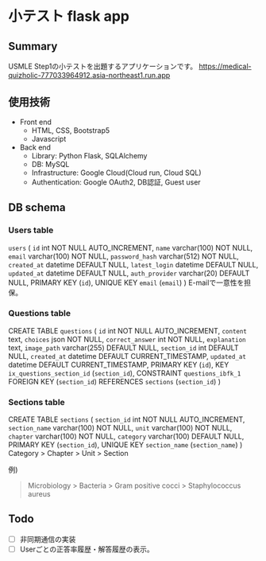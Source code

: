 # 小テスト flask app
## Summary
USMLE Step1の小テストを出題するアプリケーションです。
https://medical-quizholic-777033964912.asia-northeast1.run.app

## 使用技術
- Front end
  - HTML, CSS, Bootstrap5
  - Javascript
- Back end
  - Library: Python Flask, SQLAlchemy
  - DB: MySQL
  - Infrastructure: Google Cloud(Cloud run, Cloud SQL)
  - Authentication: Google OAuth2, DB認証, Guest user

## DB schema
### Users table
`users` (
  `id` int NOT NULL AUTO_INCREMENT,
  `name` varchar(100) NOT NULL,
  `email` varchar(100) NOT NULL,
  `password_hash` varchar(512) NOT NULL,
  `created_at` datetime DEFAULT NULL,
  `latest_login` datetime DEFAULT NULL,
  `updated_at` datetime DEFAULT NULL,
  `auth_provider` varchar(20) DEFAULT NULL,
  PRIMARY KEY (`id`),
  UNIQUE KEY `email` (`email`)
) 
E-mailで一意性を担保。

### Questions table
CREATE TABLE `questions` (
  `id` int NOT NULL AUTO_INCREMENT,
  `content` text,
  `choices` json NOT NULL,
  `correct_answer` int NOT NULL,
  `explanation` text,
  `image_path` varchar(255) DEFAULT NULL,
  `section_id` int DEFAULT NULL,
  `created_at` datetime DEFAULT CURRENT_TIMESTAMP,
  `updated_at` datetime DEFAULT CURRENT_TIMESTAMP,
  PRIMARY KEY (`id`),
  KEY `ix_questions_section_id` (`section_id`),
  CONSTRAINT `questions_ibfk_1` FOREIGN KEY (`section_id`) REFERENCES `sections` (`section_id`)
)

### Sections table
CREATE TABLE `sections` (
  `section_id` int NOT NULL AUTO_INCREMENT,
  `section_name` varchar(100) NOT NULL,
  `unit` varchar(100) NOT NULL,
  `chapter` varchar(100) NOT NULL,
  `category` varchar(100) DEFAULT NULL,
  PRIMARY KEY (`section_id`),
  UNIQUE KEY `section_name` (`section_name`)
)
Category > Chapter > Unit > Section

例)
> Microbiology > Bacteria > Gram positive cocci > Staphylococcus aureus

## Todo
- [ ] 非同期通信の実装
- [ ] Userごとの正答率履歴・解答履歴の表示。

